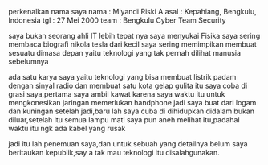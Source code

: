 perkenalkan nama saya 
nama : Miyandi Riski A
asal : Kepahiang, Bengkulu, Indonesia
tgl  : 27 Mei 2000
team : Bengkulu Cyber Team Security 

saya bukan seorang ahli IT
lebih tepat nya saya menyukai Fisika
saya sering membaca biografi nikola tesla dari kecil 
saya sering memimpikan membuat sesuatu dimasa depan yaitu teknologi yang tak pernah dilihat manusia sebelumnya

ada satu karya saya yaitu teknologi yang bisa membuat listrik padam dengan sinyal radio dan membuat satu kota gelap gulita
itu saya coba di grasi saya,pertama saya ambil kawat karena saya waktu itu untuk mengkonesikan jaringan memerlukan handphone
jadi saya buat dari logam dan kuningan setelah jadi,baru lah saya cuba di dihidupkan didalam bukan diluar,setelah itu semua lampu mati
saya pun aneh melihat itu,padahal waktu itu ngk ada kabel yang rusak 

jadi itu lah penemuan saya,dan untuk sebuah yang detailnya belum saya beritaukan kepublik,say a tak mau teknologi itu 
disalahgunakan.

